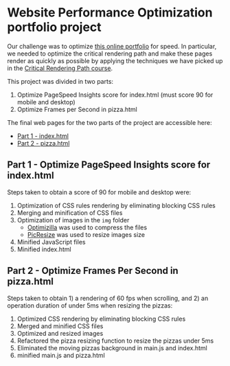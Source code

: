 # Website Performance Optimization portfolio project
Our challenge was to optimize [this online portfolio](https://github.com/MichelML/frontend-nanodegree-websiteoptimization) for speed. In particular, we needed to optimize the critical rendering path and make these pages render as quickly as possible by applying the techniques we have picked up in the [Critical Rendering Path course](https://www.udacity.com/course/ud884).

This project was divided in two parts: 
1. Optimize PageSpeed Insights score for index.html (must score 90 for mobile and desktop) 
2. Optimize Frames per Second in pizza.html

The final web pages for the two parts of the project are accessible here: 
- [Part 1 - index.html](https://michelml.github.io/frontend-nanodegree-websiteoptimization/dist/)
- [Part 2 - pizza.html](https://michelml.github.io/frontend-nanodegree-websiteoptimization/dist/views/pizza.html)

## Part 1 - Optimize PageSpeed Insights score for index.html
Steps taken to obtain a score of 90 for mobile and desktop were: 
1. Optimization of CSS rules rendering by eliminating blocking CSS rules
2. Merging and minification of CSS files 
3. Optimization of images in the `img` folder
    * [Optimizilla](http://optimizilla.com/) was used to compress the files
    * [PicResize](http://www.picresize.com/) was used to resize images size 
4. Minified JavaScript files
5. Minified index.html

## Part 2 - Optimize Frames Per Second in pizza.html
Steps taken to obtain 1) a rendering of 60 fps when scrolling, and 2) an operation duration of under 5ms when resizing the pizzas:
1. Optimized CSS rendering by eliminating blocking CSS rules
2. Merged and minified CSS files
3. Optimized and resized images
4. Refactored the pizza resizing function to resize the pizzas under 5ms
5. Eliminated the moving pizzas background in main.js and index.html
6. minified main.js and pizza.html
 

